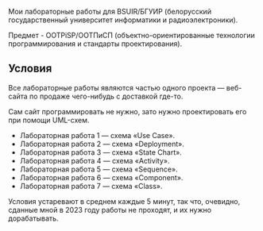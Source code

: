 Мои лабораторные работы для BSUIR/БГУИР (белорусский государственный университет информатики и радиоэлектроники).

Предмет - OOTPiSP/ООТПиСП (объектно-ориентированные технологии программирования и стандарты проектирования).

## Условия

Все лабораторные работы являются частью одного проекта — веб-сайта по продаже чего-нибудь с доставкой где-то.

Сам сайт программировать не нужно, зато нужно проектировать его при помощи UML-схем.

* Лабораторная работа 1 — схема «Use Case».
* Лабораторная работа 2 — схема «Deployment».
* Лабораторная работа 3 — схема «State Chart».
* Лабораторная работа 4 — схема «Activity».
* Лабораторная работа 5 — схема «Sequence».
* Лабораторная работа 6 — схема «Component».
* Лабораторная работа 7 — схема «Class».

Условия устаревают в среднем каждые 5 минут, так что, очевидно, сданные мной в 2023 году работы не проходят, и их нужно дорабатывать.